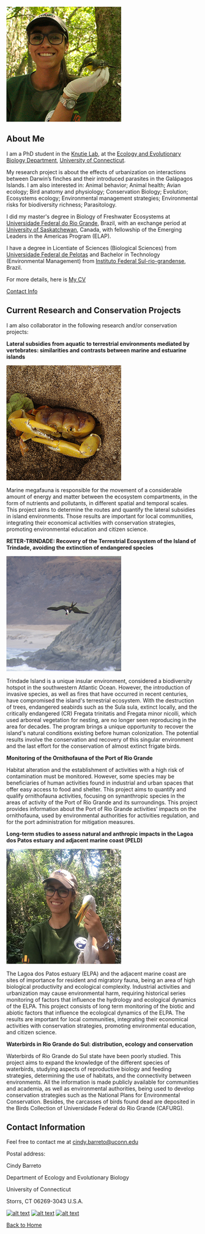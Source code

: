 ![Image of Cindy Barreto](images/headshot.png "Cindy Barreto - PhD Student in EEB") 

## About Me
I am a PhD student in the [Knutie Lab](https://www.knutielab.com/), at the [Ecology and Evolutionary Biology Department](https://eeb.uconn.edu/), [University of Connecticut](https://uconn.edu/).

My research project is about the effects of urbanization on interactions between Darwin’s finches and their introduced parasites in the Galápagos Islands. I am also interested in: Animal behavior; Animal health; Avian ecology; Bird anatomy and physiology; Conservation Biology; Evolution; Ecosystems ecology; Environmental management strategies; Environmental risks for biodiversity richness; Parasitology.

I did my master's degree in Biology of Freshwater Ecosystems at [Universidade Federal do Rio Grande](https://www.furg.br/), Brazil, with an exchange period at [University of Saskatchewan](https://www.usask.ca/), Canada, with fellowship of the Emerging Leaders in the Americas Program (ELAP).

I have a degree in Licentiate of Sciences (Biological Sciences) from [Universidade Federal de Pelotas](https://portal.ufpel.edu.br/en/) and Bachelor in Technology (Environmental Management) from [Instituto Federal Sul-rio-grandense](http://www.ifsul.edu.br/), Brazil.

For more details, here is [My CV](pdf/cv.pdf)

[Contact Info](contact-info.html)


## Current Research and Conservation Projects
I am also collaborator in the following research and/or conservation projects:

**Lateral subsidies from aquatic to terrestrial environments mediated by vertebrates: similarities and contrasts between marine and estuarine islands**

![Image of Cindy Barreto](images/john.jpg "Johngarthia lagostoma at Trindade Island, Brazil") 

Marine megafauna is responsible for the movement of a considerable amount of energy and matter between the ecosystem compartments, in the form of nutrients and pollutants, in different spatial and temporal scales. This project aims to determine the routes and quantify the lateral subsidies in island environments. Those results are important for local communities, integrating their economical activities with conservation strategies, promoting environmental education and citizen science.

**RETER-TRINDADE: Recovery of the Terrestrial Ecosystem of the Island of Trindade, avoiding the extinction of endangered species**

![Image of Cindy Barreto](images/fregatatrini.jpg "Fregata trinitatis at Trindade Island, Brazil")

Trindade Island is a unique insular environment, considered a biodiversity hotspot in the southwestern Atlantic Ocean. However, the introduction of invasive species, as well as fires that have occurred in recent centuries, have compromised the island's terrestrial ecosystem. With the destruction of trees, endangered seabirds such as the Sula sula, extinct locally, and the critically endangered (CR) Fregata trinitatis and Fregata minor nicolli, which used arboreal vegetation for nesting, are no longer seen reproducing in the area for decades. The program brings a unique opportunity to recover the island's natural conditions existing before human colonization. The potential results involve the conservation and recovery of this singular environment and the last effort for the conservation of almost extinct frigate birds.

**Monitoring of the Ornithofauna of the Port of Rio Grande**


Habitat alteration and the establishment of activities with a high risk of contamination must be monitored. However, some species may be beneficiaries of human activities found in industrial and urban spaces that offer easy access to food and shelter. This project aims to quantify and qualify ornithofauna activities, focusing on synanthropic species in the areas of activity of the Port of Rio Grande and its surroundings. This project provides information about the Port of Rio Grande activities’ impacts on the ornithofauna, used by environmental authorities for activities regulation, and for the port administration for mitigation measures.

**Long-term studies to assess natural and anthropic impacts in the Lagoa dos Patos estuary and adjacent marine coast (PELD)**

![Image of Cindy Barreto](images/peld.jpg "Cindy and a Great Egret at Marinheiros Island, Lagoa dos Patos")

The Lagoa dos Patos estuary (ELPA) and the adjacent marine coast are sites of importance for resident and migratory fauna, being an area of high biological productivity and ecological complexity. Industrial activities and urbanization may cause environmental harm, requiring historical series monitoring of factors that influence the hydrology and ecological dynamics of the ELPA. This project consists of long term monitoring of the biotic and abiotic factors that influence the ecological dynamics of the ELPA. The results are important for local communities, integrating their economical activities with conservation strategies, promoting environmental education, and citizen science.

**Waterbirds in Rio Grande do Sul: distribution, ecology and conservation**

Waterbirds of Rio Grande do Sul state have been poorly studied. This project aims to expand the knowledge of the different species of waterbirds, studying aspects of reproductive biology and feeding strategies, determining the use of habitats, and the connectivity between environments. All the information is made publicly available for communities and academia, as well as environmental authorities, being used to develop conservation strategies such as the National Plans for Environmental Conservation. Besides, the carcasses of birds found dead are deposited in the Birds Collection of Universidade Federal do Rio Grande (CAFURG).

## Contact Information

Feel free to contact me at <cindy.barreto@uconn.edu>


Postal address:

 Cindy Barreto
 
 Department of Ecology and Evolutionary Biology
 
 University of Connecticut
 
 Storrs, CT 06269-3043 U.S.A.
 
  [![alt text][1.2]][1]
   [![alt text][6.2]][6]
   [![alt text][10.2]][10]

[1.2]: https://i.imgur.com/tXSoThF.png (twitter icon)
[6.2]: https://i.imgur.com/FTfZyuk.png (instagram icon)
[10.2]:https://i.imgur.com/4DfAevU.png (linkedin icon)
  [1]: https://www.twitter.com/realCindyBto
   [6]: https://www.instagram.com/realcindybarreto
   [10]:https://www.linkedin.com/in/cindy-barreto-98739362/

 [Back to Home](https://cindybarreto.github.io/)
